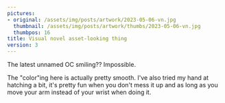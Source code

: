 ```yaml
---
pictures:
- original: /assets/img/posts/artwork/2023-05-06-vn.jpg
  thumbnail: /assets/img/posts/artwork/thumbs/2023-05-06-vn.jpg
  thumbpos: 16
title: Visual novel asset-looking thing
version: 3
---
```

The latest unnamed OC smiling??
Impossible.

The "color"ing here is actually pretty smooth.
I've also tried my hand at hatching a bit, it's pretty fun when you don't mess it up and as long as you move your arm instead of your wrist when doing it.
